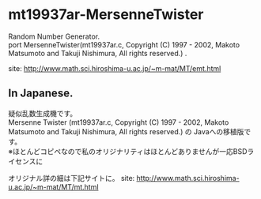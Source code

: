 mt19937ar-MersenneTwister
=========================

Random Number Generator.  
port MersenneTwister(mt19937ar.c, Copyright (C) 1997 - 2002, Makoto Matsumoto and Takuji Nishimura, All rights reserved.) .  

  
site: http://www.math.sci.hiroshima-u.ac.jp/~m-mat/MT/emt.html




In Japanese.
---------------------
疑似乱数生成機です。  
Mersenne Twister (mt19937ar.c, Copyright (C) 1997 - 2002, Makoto Matsumoto and Takuji Nishimura,  All rights reserved.) の Javaへの移植版です。  
※ほとんどコピペなので私のオリジナリティはほとんどありませんが一応BSDライセンスに  

オリジナル詳の細は下記サイトに。
site: http://www.math.sci.hiroshima-u.ac.jp/~m-mat/MT/mt.html


